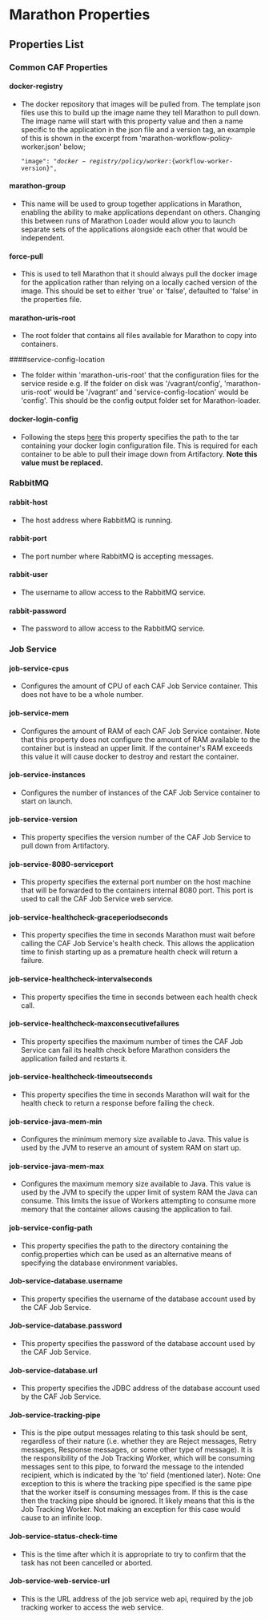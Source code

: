# Marathon Properties


## Properties List
### Common CAF Properties
#### docker-registry
- The docker repository that images will be pulled from. The template json files use this to build up the image name they tell Marathon to pull down. The  image name will start with this property value and then a name specific to the application in the json file and a version tag, an example of this is shown in the excerpt from 'marathon-workflow-policy-worker.json' below;<pre><code>"image": "${docker-registry}/policy/worker:${workflow-worker-version}",</code></pre>

#### marathon-group
- This name will be used to group together applications in Marathon, enabling the ability to make applications dependant on others. Changing this between runs of Marathon Loader would allow you to launch separate sets of the applications alongside each other that would be independent.

#### force-pull
- This is used to tell Marathon that it should always pull the docker image for the application rather than relying on a locally cached version of the image. This should be set to either 'true' or 'false', defaulted to 'false' in the properties file.

#### marathon-uris-root
- The root folder that contains all files available for Marathon to copy into containers.

####service-config-location
- The folder within 'marathon-uris-root' that the configuration files for the service reside e.g. If the folder on disk was '/vagrant/config', 'marathon-uris-root' would be '/vagrant' and 'service-config-location' would be 'config'. This should be the config output folder set for Marathon-loader.

#### docker-login-config
- Following the steps [here](https://mesosphere.github.io/marathon/docs/native-docker-private-registry.html) this property specifies the path to the tar containing your docker login configuration file. This is required for each container to be able to pull their image down from Artifactory. **Note this value must be replaced.**

### RabbitMQ
#### rabbit-host
- The host address where RabbitMQ is running.

#### rabbit-port
- The port number where RabbitMQ is accepting messages.

#### rabbit-user
- The username to allow access to the RabbitMQ service.

#### rabbit-password
- The password to allow access to the RabbitMQ service.

### Job Service
#### job-service-cpus
- Configures the amount of CPU of each CAF Job Service container. This does not have to be a whole number.

#### job-service-mem
- Configures the amount of RAM of each CAF Job Service container. Note that this property does not configure the amount of RAM available to the container but is instead an upper limit. If the container's RAM exceeds this value it will cause docker to destroy and restart the container.

#### job-service-instances
- Configures the number of instances of the CAF Job Service container to start on launch.

#### job-service-version
- This property specifies the version number of the CAF Job Service to pull down from Artifactory.

#### job-service-8080-serviceport
- This property specifies the external port number on the host machine that will be forwarded to the containers internal 8080 port. This port is used to call the CAF Job Service web service.

#### job-service-healthcheck-graceperiodseconds
- This property specifies the time in seconds Marathon must wait before calling the CAF Job Service's health check. This allows the application time to finish starting up as a premature health check will return a failure.

#### job-service-healthcheck-intervalseconds
- This property specifies the time in seconds between each health check call.

#### job-service-healthcheck-maxconsecutivefailures
- This property specifies the maximum number of times the CAF Job Service can fail its health check before Marathon considers the application failed and restarts it.

#### job-service-healthcheck-timeoutseconds
- This property specifies the time in seconds Marathon will wait for the health check to return a response before failing the check.

#### job-service-java-mem-min
- Configures the minimum memory size available to Java. This value is used by the JVM to reserve an amount of system RAM on start up.

#### job-service-java-mem-max
- Configures the maximum memory size available to Java. This value is used by the JVM to specify the upper limit of system RAM the Java can consume. This limits the issue of Workers attempting to consume more memory that the container allows causing the application to fail.

#### job-service-config-path
- This property specifies the path to the directory containing the config.properties which can be used as an alternative means of specifying the database environment variables.

#### Job-service-database.username
- This property specifies the username of the database account used by the CAF Job Service.

#### Job-service-database.password
- This property specifies the password of the database account used by the CAF Job Service.

#### Job-service-database.url
- This property specifies the JDBC address of the database account used by the CAF Job Service.

#### Job-service-tracking-pipe
- This is the pipe output messages relating to this task should be sent, regardless of their nature (i.e. whether they are Reject messages, Retry messages, Response messages, or some other type of message). It is the responsibility of the Job Tracking Worker, which will be consuming messages sent to this pipe, to forward the message to the intended recipient, which is indicated by the 'to' field (mentioned later).
  Note: One exception to this is where the tracking pipe specified is the same pipe that the worker itself is consuming messages from. If this is the case then the tracking pipe should be ignored. It likely means that this is the Job Tracking Worker. Not making an exception for this case would cause to an infinite loop.

#### Job-service-status-check-time
- This is the time after which it is appropriate to try to confirm that the task has not been cancelled or aborted.

#### Job-service-web-service-url
- This is the URL address of the job service web api, required by the job tracking worker to access the web service.
